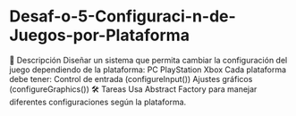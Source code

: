 # Desaf-o-5-Configuraci-n-de-Juegos-por-Plataforma
📌 Descripción Diseñar un sistema que permita cambiar la configuración del juego dependiendo de la plataforma:  PC  PlayStation  Xbox  Cada plataforma debe tener:  Control de entrada (configureInput())  Ajustes gráficos (configureGraphics())  🛠️ Tareas Usa Abstract Factory para manejar diferentes configuraciones según la plataforma. 
